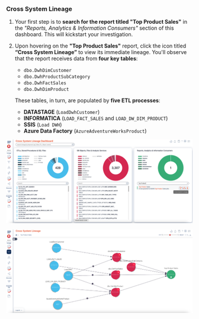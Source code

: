 ### Cross System Lineage

1. Your first step is to **search for the report titled "Top Product Sales"** in the *"Reports, Analytics & Information Consumers"* section of this dashboard. This will kickstart your investigation.

2. Upon hovering on the **"Top Product Sales"** report, click the icon titled **“Cross System Lineage”** to view its immediate lineage. You'll observe that the report receives data from **four key tables**:  
   - `dbo.DwhDimCustomer`  
   - `dbo.DwhProductSubCategory`  
   - `dbo.DwhFactSales`  
   - `dbo.DwhDimProduct`

   These tables, in turn, are populated by **five ETL processes**:  
   - **DATASTAGE** (`LoadDwhCustomer`)  
   - **INFORMATICA** (`LOAD_FACT_SALES` and `LOAD_DW_DIM_PRODUCT`)  
   - **SSIS** (`Load DWH`)  
   - **Azure Data Factory** (`AzureAdventureWorksProduct`)

![Dashboard Screenshot](./images/home-dashboard.png)

![Cross System Lineage](./images/cross-system-lineage.png)

